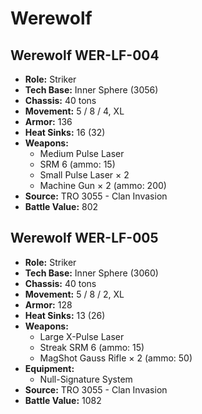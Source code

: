 # Werewolf
## Werewolf WER-LF-004
- **Role:** Striker
- **Tech Base:** Inner Sphere (3056)
- **Chassis:** 40 tons
- **Movement:** 5 / 8 / 4, XL
- **Armor:** 136
- **Heat Sinks:** 16 (32)
- **Weapons:**
  - Medium Pulse Laser
  - SRM 6 (ammo: 15)
  - Small Pulse Laser × 2
  - Machine Gun × 2 (ammo: 200)
- **Source:** TRO 3055 - Clan Invasion
- **Battle Value:** 802

## Werewolf WER-LF-005
- **Role:** Striker
- **Tech Base:** Inner Sphere (3060)
- **Chassis:** 40 tons
- **Movement:** 5 / 8 / 2, XL
- **Armor:** 128
- **Heat Sinks:** 13 (26)
- **Weapons:**
  - Large X-Pulse Laser
  - Streak SRM 6 (ammo: 15)
  - MagShot Gauss Rifle × 2 (ammo: 50)
- **Equipment:**
  - Null-Signature System
- **Source:** TRO 3055 - Clan Invasion
- **Battle Value:** 1082

